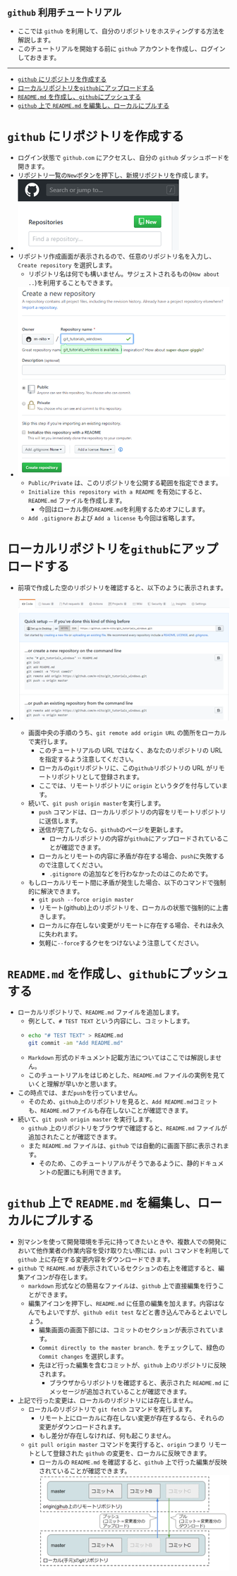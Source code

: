## `github` 利用チュートリアル
- ここでは `github` を利用して、自分のリポジトリをホスティングする方法を解説します。
- このチュートリアルを開始する前に `github` アカウントを作成し、ログインしておきます。

---

- [`github` にリポジトリを作成する](#github-%e3%81%ab%e3%83%aa%e3%83%9d%e3%82%b8%e3%83%88%e3%83%aa%e3%82%92%e4%bd%9c%e6%88%90%e3%81%99%e3%82%8b)
- [ローカルリポジトリを`github`にアップロードする](#%e3%83%ad%e3%83%bc%e3%82%ab%e3%83%ab%e3%83%aa%e3%83%9d%e3%82%b8%e3%83%88%e3%83%aa%e3%82%92github%e3%81%ab%e3%82%a2%e3%83%83%e3%83%97%e3%83%ad%e3%83%bc%e3%83%89%e3%81%99%e3%82%8b)
- [`README.md` を作成し、`github`にプッシュする](#readmemd-%e3%82%92%e4%bd%9c%e6%88%90%e3%81%97github%e3%81%ab%e3%83%97%e3%83%83%e3%82%b7%e3%83%a5%e3%81%99%e3%82%8b)
- [`github` 上で `README.md` を編集し、ローカルにプルする](#github-%e4%b8%8a%e3%81%a7-readmemd-%e3%82%92%e7%b7%a8%e9%9b%86%e3%81%97%e3%83%ad%e3%83%bc%e3%82%ab%e3%83%ab%e3%81%ab%e3%83%97%e3%83%ab%e3%81%99%e3%82%8b)

# `github` にリポジトリを作成する
- ログイン状態で `github.com` にアクセスし、自分の `github` ダッシュボードを開きます。
- リポジトリ一覧の`New`ボタンを押下し、新規リポジトリを作成します。
- ![Image](./img/new.png)
- リポジトリ作成画面が表示されるので、任意のリポジトリ名を入力し、`Create repository` を選択します。
  - リポジトリ名は何でも構いません。サジェストされるもの(`How about ..`)を利用することもできます。
- ![Image](./img/create.png)
  - `Public/Private` は、このリポジトリを公開する範囲を指定できます。
  - `Initialize this repository with a README` を有効にすると、`README.md` ファイルを作成します。
    - 今回はローカル側の`README.md`を利用するためオフにします。
  - `Add .gitignore` および `Add a license` も今回は省略します。

# ローカルリポジトリを`github`にアップロードする

- 前項で作成した空のリポジトリを確認すると、以下のように表示されます。
- ![Image](./img/empty.png)

  - 画面中央の手順のうち、`git remote add origin URL` の箇所をローカルで実行します。
    - このチュートリアルの URL ではなく、あなたのリポジトリの URL を指定するよう注意してください。
    - ローカルの`git`リポジトリに、この`github`リポジトリの URL がリモートリポジトリとして登録されます。
    - ここでは、リモートリポジトリに `origin` というタグを付与しています。
  - 続いて、`git push origin master`を実行します。
    - `push` コマンドは、ローカルリポジトリの内容をリモートリポジトリに送信します。
    - 送信が完了したなら、`github`のページを更新します。
      - ローカルリポジトリの内容が`github`にアップロードされていることが確認できます。
    - ローカルとリモートの内容に矛盾が存在する場合、`push`に失敗するので注意してください。
      - `.gitignore` の追加などを行わなかったのはこのためです。
  - もしローカルリモート間に矛盾が発生した場合、以下のコマンドで強制的に解決できます。
    - `git push --force origin master`
    - リモート(github)上のリポジトリを、ローカルの状態で強制的に上書きします。
    - ローカルに存在しない変更がリモートに存在する場合、それは永久に失われます。
    - 気軽に`--force`するクセをつけないよう注意してください。

# `README.md` を作成し、`github`にプッシュする

- ローカルリポジトリで、`README.md` ファイルを追加します。
  - 例として、`# TEST TEXT` という内容にし、コミットします。
  - ```bash
    echo "# TEST TEXT" > README.md
    git commit -am "Add README.md"
    ```
  - `Markdown` 形式のドキュメント記載方法についてはここでは解説しません。
  - このチュートリアルをはじめとした、`README.md` ファイルの実例を見ていくと理解が早いかと思います。
- この時点では、まだ`push`を行っていません。
  - そのため、`github`上のリポジトリを見ると、`Add README.md`コミットも、`README.md`ファイルも存在しないことが確認できます。
- 続いて、`git push origin master` を実行します。
  - `github` 上のリポジトリをブラウザで確認すると、`README.md` ファイルが追加されたことが確認できます。
  - また `README.md` ファイルは、`github` では自動的に画面下部に表示されます。
    - そのため、このチュートリアルがそうであるように、静的ドキュメントの配置にも利用できます。

# `github` 上で `README.md` を編集し、ローカルにプルする
- 別マシンを使って開発環境を手元に持ってきたいときや、複数人での開発において他作業者の作業内容を受け取りたい際には、`pull` コマンドを利用して `github` 上に存在する変更内容をダウンロードできます。
- `github` で `README.md` が表示されているセクションの右上を確認すると、編集アイコンが存在します。
  - `markdown` 形式などの簡易なファイルは、`github` 上で直接編集を行うことができます。
  - 編集アイコンを押下し、`README.md` に任意の編集を加えます。内容はなんでもよいですが、`github edit test` などと書き込んでみるとよいでしょう。
    - 編集画面の画面下部には、コミットのセクションが表示されています。
    - `Commit directly to the master branch.` をチェックして、緑色の`Commit changes` を選択します。
    - 先ほど行った編集を含むコミットが、`github` 上のリポジトリに反映されます。
      - ブラウザからリポジトリを確認すると、表示された `README.md` にメッセージが追加されていることが確認できます。 
- 上記で行った変更は、ローカルのリポジトリには存在しません。
  - ローカルのリポジトリで `git fetch` コマンドを実行します。
    - リモート上にローカルに存在しない変更が存在するなら、それらの変更がダウンロードされます。
    - もし差分が存在しなければ、何も起こりません。
  - `git pull origin master` コマンドを実行すると、`origin` つまり リモートとして登録された `github` の変更を、ローカルに反映できます。
    - ローカルの `README.md` を確認すると、`github` 上で行った編集が反映されていることが確認できます。
![img](./img/push_pull.png)
